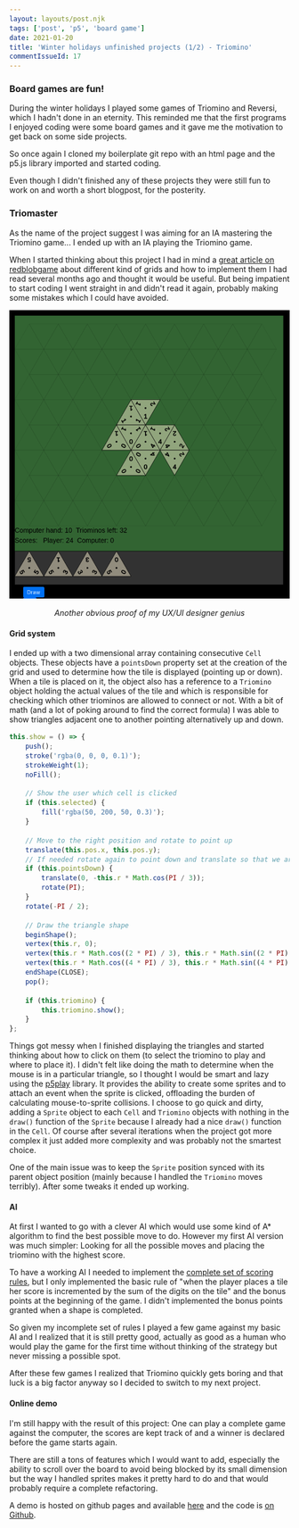 ```yaml
---
layout: layouts/post.njk
tags: ['post', 'p5', 'board game']
date: 2021-01-20
title: 'Winter holidays unfinished projects (1/2) - Triomino'
commentIssueId: 17
---
```


### Board games are fun!

During the winter holidays I played some games of Triomino and Reversi, which I hadn't done in an eternity. This reminded me that the first programs I enjoyed coding were some board games and it gave me the motivation to get back on some side projects.

So once again I cloned my boilerplate git repo with an html page and the p5.js library imported and started coding.

Even though I didn't finished any of these projects they were still fun to work on and worth a short blogpost, for the posterity.

### Triomaster

As the name of the project suggest I was aiming for an IA mastering the Triomino game... I ended up with an IA playing the Triomino game.

When I started thinking about this project I had in mind a [great article on redblobgame](http://www-cs-students.stanford.edu/~amitp/game-programming/grids/) about different kind of grids and how to implement them I had read several months ago and thought it would be useful. But being impatient to start coding I went straight in and didn't read it again, probably making some mistakes which I could have avoided.

![Screenshot of my Triomino implementation](./triomino.png)

<center>
    <i>Another obvious proof of my UX/UI designer genius</i>
</center>

#### Grid system

I ended up with a two dimensional array containing consecutive `Cell` objects. These objects have a `pointsDown` property set at the creation of the grid and used to determine how the tile is displayed (pointing up or down). When a tile is placed on it, the object also has a reference to a `Triomino` object holding the actual values of the tile and which is responsible for checking which other triominos are allowed to connect or not. With a bit of math (and a lot of poking around to find the correct formula) I was able to show triangles adjacent one to another pointing alternatively up and down.

```javascript
this.show = () => {
    push();
    stroke('rgba(0, 0, 0, 0.1)');
    strokeWeight(1);
    noFill();

    // Show the user which cell is clicked
    if (this.selected) {
        fill('rgba(50, 200, 50, 0.3)');
    }

    // Move to the right position and rotate to point up
    translate(this.pos.x, this.pos.y);
    // If needed rotate again to point down and translate so that we are aligned with those pointing up
    if (this.pointsDown) {
        translate(0, -this.r * Math.cos(PI / 3));
        rotate(PI);
    }
    rotate(-PI / 2);

    // Draw the triangle shape
    beginShape();
    vertex(this.r, 0);
    vertex(this.r * Math.cos((2 * PI) / 3), this.r * Math.sin((2 * PI) / 3));
    vertex(this.r * Math.cos((4 * PI) / 3), this.r * Math.sin((4 * PI) / 3));
    endShape(CLOSE);
    pop();

    if (this.triomino) {
        this.triomino.show();
    }
};
```

Things got messy when I finished displaying the triangles and started thinking about how to click on them (to select the triomino to play and where to place it). I didn't felt like doing the math to determine when the mouse is in a particular triangle, so I thought I would be smart and lazy using the [p5play](https://molleindustria.github.io/p5.play/) library. It provides the ability to create some sprites and to attach an event when the sprite is clicked, offloading the burden of calculating mouse-to-sprite collisions. I choose to go quick and dirty, adding a `Sprite` object to each `Cell` and `Triomino` objects with nothing in the `draw()` function of the `Sprite` because I already had a nice `draw()` function in the `Cell`. Of course after several iterations when the project got more complex it just added more complexity and was probably not the smartest choice.

One of the main issue was to keep the `Sprite` position synced with its parent object position (mainly because I handled the `Triomino` moves terribly). After some tweaks it ended up working.

#### AI

At first I wanted to go with a clever AI which would use some kind of A\* algorithm to find the best possible move to do. However my first AI version was much simpler: Looking for all the possible moves and placing the triomino with the highest score.

To have a working AI I needed to implement the [complete set of scoring rules](https://www.pressmantoy.com/wp-content/uploads/2018/01/Tri-Ominos.pdf), but I only implemented the basic rule of "when the player places a tile her score is incremented by the sum of the digits on the tile" and the bonus points at the beginning of the game. I didn't implemented the bonus points granted when a shape is completed.

So given my incomplete set of rules I played a few game against my basic AI and I realized that it is still pretty good, actually as good as a human who would play the game for the first time without thinking of the strategy but never missing a possible spot.

After these few games I realized that Triomino quickly gets boring and that luck is a big factor anyway so I decided to switch to my next project.

#### Online demo

I'm still happy with the result of this project: One can play a complete game against the computer, the scores are kept track of and a winner is declared before the game starts again.

There are still a tons of features which I would want to add, especially the ability to scroll over the board to avoid being blocked by its small dimension but the way I handled sprites makes it pretty hard to do and that would probably require a complete refactoring.

A demo is hosted on github pages and available [here](https://statox.github.io/triomaster/) and the code is [on Github](https://github.com/statox/triomaster).
